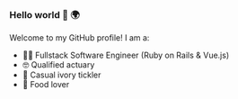 ### Hello world 👋 🌍

Welcome to my GitHub profile! I am a:

- 👨‍💻  Fullstack Software Engineer (Ruby on Rails & Vue.js)
- 🤓  Qualified actuary
- 🎹  Casual ivory tickler
- 🍜  Food lover

<!--
**jasylwong/jasylwong** is a ✨ _special_ ✨ repository because its `README.md` (this file) appears on your GitHub profile.
Here are some ideas to get you started:

- 🔭 I’m currently working on ...
- 🌱 I’m currently learning ...
- 👯 I’m looking to collaborate on ...
- 🤔 I’m looking for help with ...
- 💬 Ask me about ...
- 📫 How to reach me: ...
- 😄 Pronouns: ...
- ⚡ Fun fact: ...
-->


